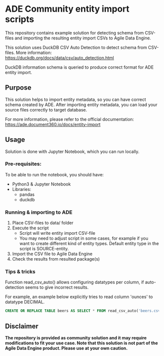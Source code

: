 # ADE Community entity import scripts

This repository contains example solution for detecting schema from CSV-files and importing the resulting entity import CSVs to Agile Data Engine.

This solution uses DuckDB CSV Auto Detection to detect schema from CSV-files. More information: https://duckdb.org/docs/data/csv/auto_detection.html

DuckDB information schema is queried to produce correct format for ADE entity import.

## Purpose
This solution helps to import entity metadata, so you can have correct schema created by ADE. After importing entity metadata, you can load your source files correctly to target database.

For more information, please refer to the official documentation: https://ade.document360.io/docs/entity-import

## Usage
Solution is done with Jupyter Notebook, which you can run locally.

### Pre-requisites:
To be able to run the notebook, you should have:

- Python3 & Jupyter Notebook
- Libraries:
    - pandas
    - duckdb

### Running & importing to ADE
1. Place CSV-files to data/ folder
2. Execute the script
    - Script will write entity import CSV-file
    - You may need to adjust script in some cases, for example if you want to create different kind of entity types. Default entity type in the script is SOURCE-entity.
3. Import the CSV file to Agile Data Engine
4. Check the results from resulted package(s)

### Tips & tricks
Function read_csv_auto() allows configuring datatypes per column, if auto-detection seems to give incorrect results.

For example, an example below explicitly tries to read column 'ounces' to datatype DECIMAL.
```SQL
CREATE OR REPLACE TABLE beers AS SELECT * FROM read_csv_auto('beers.csv', types={{'ounces': DECIMAL});
```

## Disclaimer
**The repository is provided as community solution and it may require modifications to fit your use case. Note that this solution is not part of the Agile Data Engine product. Please use at your own caution.**